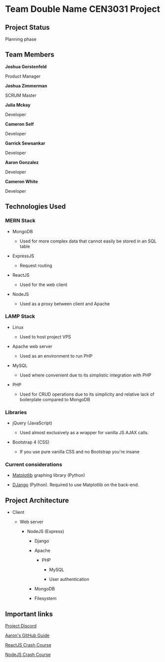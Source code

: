 # Team Double Name CEN3031 Project

## Project Status

Planning phase

## Team Members

**Joshua Gerstenfeld**

Product Manager



**Joshua Zimmerman**

SCRUM Master



**Julia Mckay**

Developer



**Cameron Self**

Developer



**Garrick Sewsankar**

Developer



**Aaron Gonzalez**

Developer



**Cameron White**

Developer

## Technologies Used

### MERN Stack

* MongoDB 
  * Used for more complex data that cannot easily be stored in an SQL table

* ExpressJS
  * Request routing

* ReactJS
  * Used for the web client

* NodeJS
  * Used as a proxy between client and Apache

### LAMP Stack

* Linux
  * Used to host project VPS

* Apache web server
  * Used as an environment to run PHP

* MySQL
  * Used where convenient due to its simplistic integration with PHP

* PHP
  * Used for CRUD operations due to its simplicity and relative lack of boilerplate compared to MongoDB

### Libraries

* jQuery (JavaScript)
  * Used almost exclusively as a wrapper for vanilla JS AJAX calls.

* Bootstrap 4 (CSS)
  * If you use pure vanilla CSS and no Bootstrap you're insane

### Current considerations

* [Matplotlib](https://matplotlib.org/ "Matplotlib Python library") graphing library (Python)

* [DJango](https://www.djangoproject.com/ "DJango Python Library") (Python). Required to use Matplotlib on the back-end. 

## Project Architecture

* Client

  * Web server

    * NodeJS (Express)

      * Django

      * Apache

        * PHP

          * MySQL

          * User authentication

      * MongoDB

      * Filesystem

## Important links

[Project Discord](https://discord.gg/9q7qJ8T "Discord")

[Aaron's GitHub Guide](https://cdn.discordapp.com/attachments/676921412933648425/677981813343518771/Github_Essentials.DOCX)

[ReactJS Crash Course](https://www.youtube.com/watch?v=sBws8MSXN7A)

[NodeJS Crash Course](https://www.youtube.com/watch?v=fBNz5xF-Kx4)

